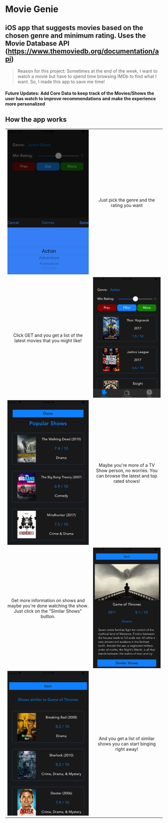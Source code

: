 # Movie Genie
## iOS app that suggests movies based on the chosen genre and minimum rating. Uses the Movie Database API (https://www.themoviedb.org/documentation/api) 

> Reason for this project:
> Sometimes at the end of the week, I want to watch a movie but have to spend time browsing IMDb to find what I want. So, I made this app to save me time!

#### Future Updates: Add Core Data to keep track of the Movies/Shows the user has watch to improve recommendations and make the experience more personalized ####

## How the app works
<table style="width:100%">
  <tr>
    <td>
      <img src="https://github.com/mvish97/MovieSuggestor/blob/master/Movie%20Genie%20Media/2_Genre_Selection.png" width="400">
    </td>
    <td align="center">
      Just pick the genre and the rating you want
    </td>
  </tr>
  <tr>
    <td align="center">
      Click GET and you get a list of the latest movies that you might like!
    </td>
    <td>
      <img src="https://github.com/mvish97/MovieSuggestor/blob/master/Movie%20Genie%20Media/3_Movie_List.png" width="400">
    </td>
  </tr>
  <tr>
    <td>
      <img src="https://github.com/mvish97/MovieSuggestor/blob/master/Movie%20Genie%20Media/4_Popular_Shows.png" width="400">
    </td>
    <td align="center">
      Maybe you're more of a TV Show person, no worries. You can browse the latest and top rated shows!
    </td>
  </tr>
  <tr>
    <td align="center">
      Get more information on shows and maybe you're done watching the show. Just click on the "Similar Shows" button.
    </td>
    <td>
      <img src="https://github.com/mvish97/MovieSuggestor/blob/master/Movie%20Genie%20Media/5_Show_Info.png" width="400">
    </td>
  </tr>
  <tr>
    <td>
      <img src="https://github.com/mvish97/MovieSuggestor/blob/master/Movie%20Genie%20Media/6_Similar_Shows.png" width="400">
    </td>
    <td align="center">
      And you get a list of similar shows you can start binging right away!
    </td>
  </tr>
